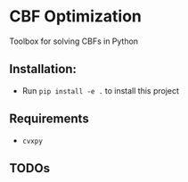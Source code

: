 # CBF Optimization
Toolbox for solving CBFs in Python

## Installation:
- Run `pip install -e .` to install this project
## Requirements
- `cvxpy`

## TODOs
